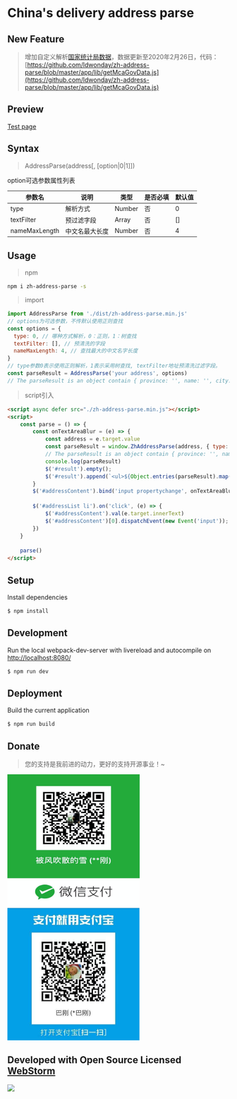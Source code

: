 China's delivery address parse
===========
## New Feature
> 增加自定义解析[国家统计局数据](http://www.mca.gov.cn/article/sj/xzqh/1980/201903/201903011447.html)，数据更新至2020年2月26日，代码：[https://github.com/ldwonday/zh-address-parse/blob/master/app/lib/getMcaGovData.js](https://github.com/ldwonday/zh-address-parse/blob/master/app/lib/getMcaGovData.js)
## Preview
[Test page](https://ldwonday.github.io/zh-address-parse/)
## Syntax
> AddressParse(address[, [option|0|1]])

option可选参数属性列表

|参数名|说明|类型|是否必填|默认值|
|----|----|----|----|----|
|type|解析方式|Number|否|0|
|textFilter|预过滤字段|Array|否|[]|
|nameMaxLength|中文名最大长度|Number|否|4|

## Usage
> npm
```sh
npm i zh-address-parse -s
```
> import

```js
import AddressParse from './dist/zh-address-parse.min.js'
// options为可选参数，不传默认使用正则查找
const options = {
  type: 0, // 哪种方式解析，0：正则，1：树查找
  textFilter: [], // 预清洗的字段
  nameMaxLength: 4, // 查找最大的中文名字长度
}
// type参数0表示使用正则解析，1表示采用树查找, textFilter地址预清洗过滤字段。
const parseResult = AddressParse('your address', options)
// The parseResult is an object contain { province: '', name: '', city: '', area: '', detail: '', phone: '', postalCode: '' }
```
> script引入

```html
<script async defer src="./zh-address-parse.min.js"></script>
<script>
    const parse = () => {
        const onTextAreaBlur = (e) => {
            const address = e.target.value
            const parseResult = window.ZhAddressParse(address, { type: 0, textFilter: ['电話', '電話', '聯系人'] })
            // The parseResult is an object contain { province: '', name: '', city: '', area: '', detail: '', phone: '', postalCode: '' }
            console.log(parseResult)
            $('#result').empty();
            $('#result').append(`<ul>${Object.entries(parseResult).map(([k, v]) => `<li>${k}：${v}</li>`).join('')}</ul>`)
        }
        $('#addressContent').bind('input propertychange', onTextAreaBlur)

        $('#addressList li').on('click', (e) => {
            $('#addressContent').val(e.target.innerText)
            $('#addressContent')[0].dispatchEvent(new Event('input'));
        })
    }

    parse()
</script>
```

## Setup
Install dependencies
```sh
$ npm install
```

## Development
Run the local webpack-dev-server with livereload and autocompile on [http://localhost:8080/](http://localhost:8080/)
```sh
$ npm run dev
```
## Deployment
Build the current application
```sh
$ npm run build
```
## Donate
> 您的支持是我前进的动力，更好的支持开源事业！~

<span><img src="./assets/images/wechat.png" width="300" height="300"></span>
<span><img src="./assets/images/alipay.png" width="300" height="300"></span>


## Developed with Open Source Licensed [WebStorm](http://www.jetbrains.com/webstorm/)

<a href="http://www.jetbrains.com/webstorm/" target="_blank">
<img src="http://ww1.sinaimg.cn/large/005yyi5Jjw1elpp6svs2eg30k004i3ye.gif" width="240" />
</a>
